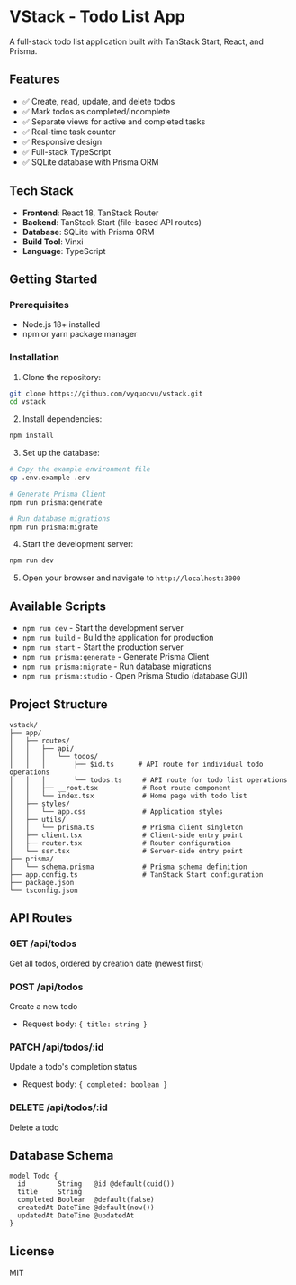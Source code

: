 # VStack - Todo List App

A full-stack todo list application built with TanStack Start, React, and Prisma.

## Features

- ✅ Create, read, update, and delete todos
- ✅ Mark todos as completed/incomplete
- ✅ Separate views for active and completed tasks
- ✅ Real-time task counter
- ✅ Responsive design
- ✅ Full-stack TypeScript
- ✅ SQLite database with Prisma ORM

## Tech Stack

- **Frontend**: React 18, TanStack Router
- **Backend**: TanStack Start (file-based API routes)
- **Database**: SQLite with Prisma ORM
- **Build Tool**: Vinxi
- **Language**: TypeScript

## Getting Started

### Prerequisites

- Node.js 18+ installed
- npm or yarn package manager

### Installation

1. Clone the repository:
```bash
git clone https://github.com/vyquocvu/vstack.git
cd vstack
```

2. Install dependencies:
```bash
npm install
```

3. Set up the database:
```bash
# Copy the example environment file
cp .env.example .env

# Generate Prisma Client
npm run prisma:generate

# Run database migrations
npm run prisma:migrate
```

4. Start the development server:
```bash
npm run dev
```

5. Open your browser and navigate to `http://localhost:3000`

## Available Scripts

- `npm run dev` - Start the development server
- `npm run build` - Build the application for production
- `npm run start` - Start the production server
- `npm run prisma:generate` - Generate Prisma Client
- `npm run prisma:migrate` - Run database migrations
- `npm run prisma:studio` - Open Prisma Studio (database GUI)

## Project Structure

```
vstack/
├── app/
│   ├── routes/
│   │   ├── api/
│   │   │   └── todos/
│   │   │       ├── $id.ts      # API route for individual todo operations
│   │   │       └── todos.ts     # API route for todo list operations
│   │   ├── __root.tsx           # Root route component
│   │   └── index.tsx            # Home page with todo list
│   ├── styles/
│   │   └── app.css              # Application styles
│   ├── utils/
│   │   └── prisma.ts            # Prisma client singleton
│   ├── client.tsx               # Client-side entry point
│   ├── router.tsx               # Router configuration
│   └── ssr.tsx                  # Server-side entry point
├── prisma/
│   └── schema.prisma            # Prisma schema definition
├── app.config.ts                # TanStack Start configuration
├── package.json
└── tsconfig.json
```

## API Routes

### GET /api/todos
Get all todos, ordered by creation date (newest first)

### POST /api/todos
Create a new todo
- Request body: `{ title: string }`

### PATCH /api/todos/:id
Update a todo's completion status
- Request body: `{ completed: boolean }`

### DELETE /api/todos/:id
Delete a todo

## Database Schema

```prisma
model Todo {
  id        String   @id @default(cuid())
  title     String
  completed Boolean  @default(false)
  createdAt DateTime @default(now())
  updatedAt DateTime @updatedAt
}
```

## License

MIT
